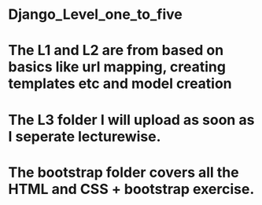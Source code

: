 # Django_Level_one_to_five
# The L1 and L2 are from based on basics like url mapping, creating templates etc and model creation
# The L3 folder I will upload as soon as I seperate lecturewise.
# The bootstrap folder covers all the HTML and CSS + bootstrap exercise.
